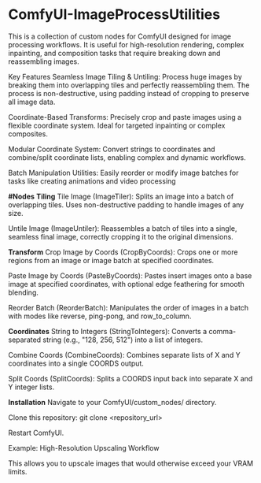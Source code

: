 # ComfyUI-ImageProcessUtilities
This is a collection of custom nodes for ComfyUI designed for image processing workflows. It is useful for high-resolution rendering, complex inpainting, and composition tasks that require breaking down and reassembling images.

Key Features
Seamless Image Tiling & Untiling: Process huge images by breaking them into overlapping tiles and perfectly reassembling them. The process is non-destructive, using padding instead of cropping to preserve all image data.

Coordinate-Based Transforms: Precisely crop and paste images using a flexible coordinate system. Ideal for targeted inpainting or complex composites.

Modular Coordinate System: Convert strings to coordinates and combine/split coordinate lists, enabling complex and dynamic workflows.

Batch Manipulation Utilities: Easily reorder or modify image batches for tasks like creating animations and video processing

  **#Nodes**
**Tiling**
Tile Image (ImageTiler): Splits an image into a batch of overlapping tiles. Uses non-destructive padding to handle images of any size.

Untile Image (ImageUntiler): Reassembles a batch of tiles into a single, seamless final image, correctly cropping it to the original dimensions.

**Transform**
Crop Image by Coords (CropByCoords): Crops one or more regions from an image or image batch at specified coordinates.

Paste Image by Coords (PasteByCoords): Pastes insert images onto a base image at specified coordinates, with optional edge feathering for smooth blending.

Reorder Batch (ReorderBatch): Manipulates the order of images in a batch with modes like reverse, ping-pong, and row_to_column.

**Coordinates**
String to Integers (StringToIntegers): Converts a comma-separated string (e.g., "128, 256, 512") into a list of integers.

Combine Coords (CombineCoords): Combines separate lists of X and Y coordinates into a single COORDS output.

Split Coords (SplitCoords): Splits a COORDS input back into separate X and Y integer lists.

**Installation**
Navigate to your ComfyUI/custom_nodes/ directory.

Clone this repository: git clone <repository_url>

Restart ComfyUI.

Example: High-Resolution Upscaling Workflow

This allows you to upscale images that would otherwise exceed your VRAM limits.

